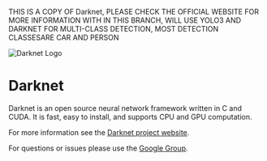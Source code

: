 THIS IS A COPY OF Darknet, PLEASE CHECK THE OFFICIAL WEBSITE FOR MORE INFORMATION
WITH IN THIS BRANCH, WILL USE YOLO3 AND DARKNET  FOR MULTI-CLASS DETECTION, MOST DETECTION CLASSESARE CAR AND PERSON


![Darknet Logo](http://pjreddie.com/media/files/darknet-black-small.png)

# Darknet #
Darknet is an open source neural network framework written in C and CUDA. It is fast, easy to install, and supports CPU and GPU computation.

For more information see the [Darknet project website](http://pjreddie.com/darknet).

For questions or issues please use the [Google Group](https://groups.google.com/forum/#!forum/darknet).
